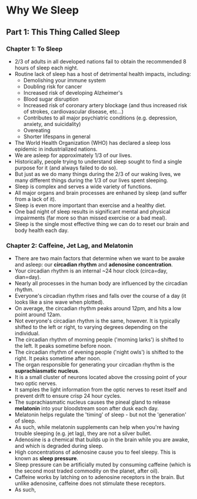 # Why We Sleep

## Part 1: This Thing Called Sleep

### Chapter 1: To Sleep

* 2/3 of adults in all developed nations fail to obtain the recommended 8 hours of sleep each night.
* Routine lack of sleep has a host of detrimental health impacts, including:
  * Demolishing your immune system
  * Doubling risk for cancer
  * Increased risk of developing Alzheimer's
  * Blood sugar disruption
  * Increased risk of coronary artery blockage (and thus increased risk of strokes, cardiovascular disease, etc...)
  * Contributes to all major psychiatric conditions (e.g. depression, anxiety, and suicidality)
  * Overeating
  * Shorter lifespans in general
* The World Health Organization (WHO) has declared a sleep loss epidemic in industrialized nations.
* We are asleep for approximately 1/3 of our lives.
* Historically, people trying to understand sleep sought to find a single purpose for it (and always failed to do so).
* But just as we do many things during the 2/3 of our waking lives, we many different things during the 1/3 of our lives spent sleeping.
* Sleep is complex and serves a wide variety of functions.
* All major organs and brain processes are enhaned by sleep (and suffer from a lack of it).
* Sleep is even more important than exercise and a healthy diet.
* One bad night of sleep results in significant mental and physical impairments (far more so than missed exercise or a bad meal).
* Sleep is the single most effective thing we can do to reset our brain and body health each day.

### Chapter 2: Caffeine, Jet Lag, and Melatonin

* There are two main factors that determine when we want to be awake and asleep: our **circadian rhythm** and **adenosine concentration**.
* Your circadian rhythm is an internal ~24 hour clock (circa=day, dian=day).
* Nearly all processes in the human body are influenced by the circadian rhythm.
* Everyone's circadian rhythm rises and falls over the course of a day (it looks like a sine wave when plotted).
* On average, the circadian rhythm peaks around 12pm, and hits a low point around 12am.
* Not everyone's circadian rhythm is the same, however. It is typically shifted to the left or right, to varying degrees depending on the individual.
* The circadian rhythm of morning people ('morning larks') is shifted to the left. It peaks sometime before noon.
* The circadian rhythm of evening people ('night owls') is shifted to the right. It peaks sometime after noon.
* The organ responsible for generating your circadian rhythm is the **suprachiasmatic nucleus**. 
* It is a small cluster of neurons located above the crossing point of your two optic nerves.
* It samples the light information from the optic nerves to reset itself and prevent drift to ensure crisp 24 hour cycles.
* The suprachiasmatic nucleus causes the pineal gland to release **melatonin** into your bloodstream soon after dusk each day.
* Melatonin helps regulate the 'timing' of sleep - but not the 'generation' of sleep.
* As such, while melatonin supplements can help when you're having trouble sleeping (e.g. jet lag), they are not a silver bullet.
* Adenosine is a chemical that builds up in the brain while you are awake, and which is degraded during sleep.
* High concentrations of adenosine cause you to feel sleepy. This is known as **sleep pressure**.
* Sleep pressure can be artificially muted by consuming caffeine (which is the second most traded commodity on the planet, after oil).
* Caffeine works by latching on to adenosine receptors in the brain. But unlike adenosine, caffeine does not stimulate these receptors.
* As such, 

